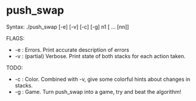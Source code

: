 # push_swap

Syntax: ./push_swap [-e] [-v] [-c] [-g] n1 [ ... [nn]]

FLAGS:

* -e  : Errors. Print accurate description of errors
* -v  : (partial) Verbose. Print state of both stacks for each action taken.

TODO:

* -c  : Color. Combined with -v, give some colorful hints about changes in stacks.
* -g  : Game. Turn push_swap into a game, try and beat the algorithm!
